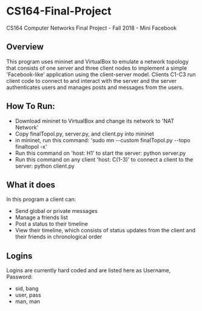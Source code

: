 # CS164-Final-Project
CS164 Computer Networks Final Project - Fall 2018 - Mini Facebook

## Overview
This program uses mininet and VirtualBox to emulate a network topology that consists of one server and three client nodes to implement a simple 'Facebook-like' application using the client-server model. Clients C1-C3 run client code to connect to and interact with the server and the server authenticates users and manages posts and messages from the users.

## How To Run:
- Download mininet to VirtualBox and change its network to 'NAT Network'
- Copy finalTopol.py, server.py, and client.py into mininet
- in mininet, run this command: 'sudo mn --custom finalTopol.py --topo finaltopol -x'
- Run this command on 'host: H1' to start the server: python server.py
- Run this command on any client 'host: C(1-3)' to connect a client to the server: python client.py

## What it does
In this program a client can:
- Send global or private messages
- Manage a friends list
- Post a status to their timeline
- View their timeline, which consists of status updates from the client and their friends in chronological order

## Logins
Logins are currently hard coded and are listed here as Username, Password:
- sid, bang
- user, pass
- man, man
